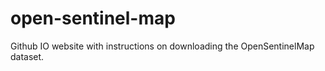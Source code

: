 # open-sentinel-map
Github IO website with instructions on downloading the OpenSentinelMap dataset.

